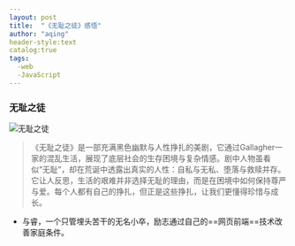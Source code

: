 ```yaml
---
layout: post
title:  "《无耻之徒》感悟"
author: "aqing"
header-style:text
catalog:true
tags:
  -web
  -JavaScript
---
```


### 无耻之徒
![无耻之徒]("D:\无耻之徒.jpg")
> 《无耻之徒》是一部充满黑色幽默与人性挣扎的美剧，它通过Gallagher一家的混乱生活，展现了底层社会的生存困境与复杂情感。剧中人物虽看似“无耻”，却在荒诞中透露出真实的人性：自私与无私、堕落与救赎并存。它让人反思，生活的艰难并非选择无耻的理由，而是在困境中如何保持尊严与爱。每个人都有自己的挣扎，但正是这些挣扎，让我们更懂得珍惜与成长。
- 与睿，一个只管埋头苦干的无名小卒，励志通过自己的==网页前端==技术改善家庭条件。
